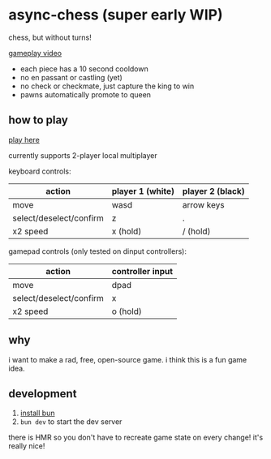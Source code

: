 # async-chess (super early WIP)

chess, but without turns!

[gameplay video](https://x.com/onsclom/status/1801763823915045197)

- each piece has a 10 second cooldown
- no en passant or castling (yet)
- no check or checkmate, just capture the king to win
- pawns automatically promote to queen

## how to play

[play here](https://async-chess.vercel.app/)

currently supports 2-player local multiplayer

keyboard controls:

| action                  | player 1 (white) | player 2 (black) |
| ----------------------- | ---------------- | ---------------- |
| move                    | wasd             | arrow keys       |
| select/deselect/confirm | z                | .                |
| x2 speed                | x (hold)         | / (hold)         |

gamepad controls (only tested on dinput controllers):

| action                  | controller input |
| ----------------------- | ---------------- |
| move                    | dpad             |
| select/deselect/confirm | x                |
| x2 speed                | o (hold)         |

## why

i want to make a rad, free, open-source game. i think this is a fun game idea.

## development

1. [install bun](https://bun.sh/docs/installation)
2. `bun dev` to start the dev server

there is HMR so you don't have to recreate game state on every change! it's really nice!
